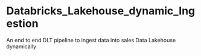 # Databricks_Lakehouse_dynamic_Ingestion
An end to end DLT pipeline to ingest data into sales Data Lakehouse dynamically
